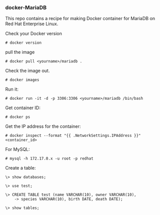 ### docker-MariaDB

This repo contains a recipe for making Docker container for MariaDB on Red Hat Enterprise Linux.

Check your Docker version

    # docker version

pull the image

    # docker pull <yourname>/mariadb .

Check the image out.

    # docker images

Run it:

    # docker run -it -d -p 3306:3306 <yourname>/mariadb /bin/bash

Get container ID:

    # docker ps

Get the IP address for the container:

    # docker inspect --format "{{ .NetworkSettings.IPAddress }}" <container_id>

For MySQL:

    # mysql -h 172.17.0.x -u root -p redhat

Create a table:

```
\> show databases;

\> use test;

\> CREATE TABLE test (name VARCHAR(10), owner VARCHAR(10),
    -> species VARCHAR(10), birth DATE, death DATE);

\> show tables;
```
